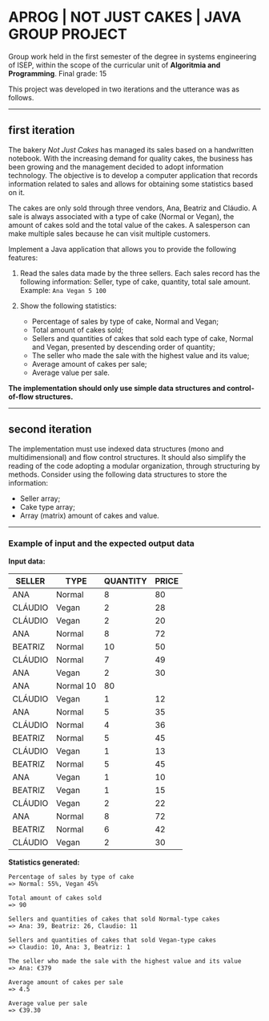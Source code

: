 # APROG | NOT JUST CAKES | JAVA GROUP PROJECT
Group work held in the first semester of the degree in systems engineering of ISEP, within the scope of the curricular unit of **Algoritmia and Programming**. Final grade: 15

This project was developed in two iterations and the utterance was as follows.

-------------
## first iteration
The bakery *Not Just Cakes* has managed its sales based on a handwritten notebook. With the increasing demand for quality cakes, the business has been growing and the management decided to adopt information technology. The objective is to develop a computer application that records information related to sales and allows for obtaining some statistics based on it. 

The cakes are only sold through three vendors, Ana, Beatriz and Cláudio. A sale is always associated with a type of cake (Normal or Vegan), the amount of cakes sold and the total value of the cakes. A salesperson can make multiple sales because he can visit multiple customers.

Implement a Java application that allows you to provide the following features:

1. Read the sales data made by the three sellers. Each sales record has the following information: Seller, type of cake, quantity, total sale amount.
Example: ``` Ana Vegan 5 100 ```

2. Show the following statistics:
    * Percentage of sales by type of cake, Normal and Vegan;
    * Total amount of cakes sold;
    * Sellers and quantities of cakes that sold each type of cake, Normal and Vegan, presented by descending order of quantity;
    * The seller who made the sale with the highest value and its value;
    * Average amount of cakes per sale;
    * Average value per sale.

**The implementation should only use simple data structures and control-of-flow structures.**

---
## second iteration
The implementation must use indexed data structures (mono and multidimensional) and flow control structures. It should also simplify the reading of the code adopting a modular organization, through structuring by methods.
Consider using the following data structures to store the information:
  * Seller array;
  * Cake type array;
  * Array (matrix) amount of cakes and value.

---
### Example of input and the expected output data

**Input data:**

SELLER |   TYPE  |  QUANTITY | PRICE
-------|--------|---------|-----------
ANA       |Normal   |  8   |    80
CLÁUDIO  | Vegan      |2    |   28
CLÁUDIO  | Vegan     | 2     |  20
ANA      | Normal   |  8 |      72
BEATRIZ  | Normal  |   10 |     50
CLÁUDIO  | Normal |    7   |    49
ANA      | Vegan |     2    |   30
ANA      | Normal     10 |     80
CLÁUDIO  | Vegan    |  1  |     12
ANA      | Normal  |   5   |    35
CLÁUDIO  | Normal |    4    |   36
BEATRIZ  | Normal  |   5     |  45
CLÁUDIO  | Vegan  |    1      | 13
BEATRIZ  | Normal |    5       | 45
ANA      | Vegan    |  1 |      10
BEATRIZ  | Vegan    |  1  |     15
CLÁUDIO  | Vegan    |  2   |    22
ANA      | Normal  |   8    |   72
BEATRIZ  | Normal |    6     |  42
CLÁUDIO  | Vegan |     2      | 30

**Statistics generated:**
```
Percentage of sales by type of cake
=> Normal: 55%, Vegan 45%

Total amount of cakes sold
=> 90

Sellers and quantities of cakes that sold Normal-type cakes
=> Ana: 39, Beatriz: 26, Claudio: 11

Sellers and quantities of cakes that sold Vegan-type cakes
=> Claudio: 10, Ana: 3, Beatriz: 1

The seller who made the sale with the highest value and its value
=> Ana: €379

Average amount of cakes per sale
=> 4.5

Average value per sale
=> €39.30 
```

